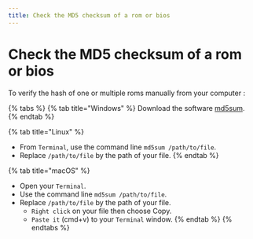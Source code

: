 ```yaml
---
title: Check the MD5 checksum of a rom or bios
---
```


# Check the MD5 checksum of a rom or bios

To verify the hash of one or multiple roms manually from your computer :

{% tabs %}
{% tab title="Windows" %}
Download the software [md5sum](http://esrg.sourceforge.net/utils_win_up/md5sum/).
{% endtab %}

{% tab title="Linux" %}
* From `Terminal`, use the command line `md5sum /path/to/file`.
* Replace `/path/to/file` by the path of your file.
{% endtab %}

{% tab title="macOS" %}
* Open your `Terminal`.
* Use the command line `md5sum /path/to/file`.
* Replace `/path/to/file` by the path of your file.
  * `Right click` on your file then choose Copy.
  * `Paste it` \(cmd+v\) to your `Terminal` window.
{% endtab %}
{% endtabs %}

